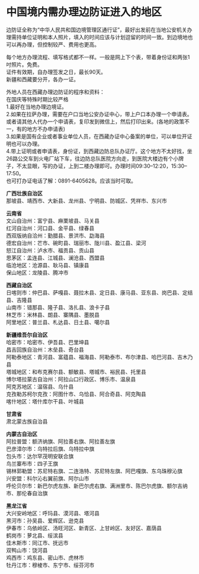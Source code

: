 # 中国境内需办理边防证进入的地区  
  
边防证全称为“中华人民共和国边境管理区通行证”，最好出发前在当地公安机关办理需持单位证明和本人照片，填入的时间应该与计划逗留的时间一致。到边境地也可以再办理，但控制较严、费用也更高。  
  
每个地方办理流程、填写格式都不一样。一般是网上下个表，带着身份证和两张1吋照片。免费。  
证件有效期，自办理签发之日，最长90天。  
新疆和西藏要分开，各办一证。  
  
  
外地人员在西藏办理边防证的程序和资料：  
在国庆等特殊时期比较严格  
1.最好在当地办理边境证。  
2.如果在拉萨办理，需要在户口当地公安办证中心，带上户口本办理一个申请表。或者请其他人代办一个申请表，复印发到微信上，然后打印出来。(各地的政策不一，有的地方不办申请表)  
3.如果是国有企业或者事业单位人员，在西藏办证中心备案的单位，可以单位开证明也可以办理。  
4.带上证明或者申请表，身份证，到西藏边防总队办证厅。这个地方不太好找，坐26路公交车到火电厂站下车，往边防总队医院方向走，到医院大楼边有个小牌子，不太显眼，写的办证，上到二楼办理即可。办理时间09:30–12:20，15:30–17:50。  
也可打办证电话了解：0891-6405628。应该当时可取。    

**广西壮族自治区**  
那坡县、靖西市、大新县、龙州县、宁明县、防城区、凭祥市、东兴市  

**云南省**  
文山自治州：富宁县、麻栗坡县、马关县  
红河自治州：河口县、金平县、绿春县  
西双版纳自洽州：勤腊县、景洪市、勐海县  
德宏自治州：芒市、碗町县、瑞丽市、陇川县、盈江县、梁河  
怒江自治州：泸水市、福贡县、贡山县  
思茅区：孟连县、江城县、澜沧县、西盟县  
临沧地区：沧源县、耿马县、镇康县  
保山地区：龙陵县、腾冲市  

**西藏自治区**  
日喀则市：仲巴县、萨嘎县、聂拉木县、定日县、康马县、亚东县、岗巴县、定结县、吉隆县  
山南市：错那县、隆子县、洛扎县、浪卡子县  
林芝市：米林县、朗县、寨隅县、墨脱县  
阿里地区：普兰县、札达县、日土县、噶尔县  

**新疆维吾尔自治区**  
哈密市：哈密市、伊吾县、巴里坤县  
昌吉回族自治州：木垒县、奇台县  
阿勒泰地区：青河县、富蕴县、福海县、阿勒泰市、布尔津县、哈巴河县、吉木乃县  
塔城地区：和布克赛尔县、额敏县、塔城市、裕民县、托里县  
博尔塔拉蒙古自治州：阿拉山口行政区、博乐市、温泉县  
阿克苏地区：温宿县、乌什县  
克孜勒苏柯尔克孜：阿图什市、乌恰县、阿合奇县、阿克陶县  
喀什地区：塔什库尔干县、叶城县  

**甘肃省**  
肃北蒙古族自治县  

**内蒙古自治区**  
阿拉普盟：额济纳旗、阿拉善右旗、阿拉善左旗  
巴彦漳尔市：乌特拉后旗、乌特拉中旗  
包头市：达尔罕茂明安联合旗  
鸟兰寨布市：四子王旗  
锡林郭勒盟：苏尼特右旗、二连浩特、苏尼特左旗、阿巴嘎旗、东乌珠穆沁旗  
兴安盟：科尔沁右翼前旗、阿尔山市  
呼伦贝尔市：新巴尔虎左族、新巴尔虎右旗、满洲里市、陈巴尔虎旗、额尔吉纳市、那伦春自治旗  

**黑龙江省**  
大兴安岭地区：呼玛县、漠河县、塔河县  
黑河市：孙吴县、爱辉区、逊克县  
伊春市：乌依岭区、汤旺河区、新青区、上甘岭区、友好区、嘉荫县  
鹤岗市：萝北县、绥滨县  
佳木斯市：同江市、抚远市  
双鸭山市：饶河县  
鸡西市：鸡东县、密山市、虎林市  
牡丹江市：穆棱市、东宁市、绥芬河市 